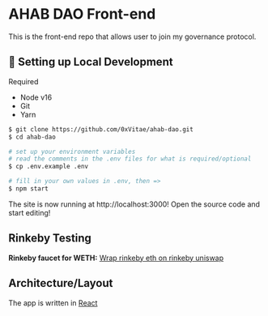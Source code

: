 # AHAB DAO Front-end

This is the front-end repo that allows user to join my governance protocol.

## 🔧 Setting up Local Development

Required

* Node v16
* Git 
* Yarn

```bash
$ git clone https://github.com/0xVitae/ahab-dao.git
$ cd ahab-dao

# set up your environment variables
# read the comments in the .env files for what is required/optional
$ cp .env.example .env

# fill in your own values in .env, then =>
$ npm start
```

The site is now running at http://localhost:3000! Open the source code and start editing!

## Rinkeby Testing

**Rinkeby faucet for WETH:**
[Wrap rinkeby eth on rinkeby uniswap](https://app.uniswap.org/#/swap)

## Architecture/Layout

The app is written in [React](https://reactjs.org/)

